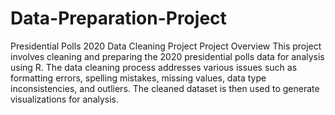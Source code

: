 # Data-Preparation-Project
Presidential Polls 2020 Data Cleaning Project
Project Overview
This project involves cleaning and preparing the 2020 presidential polls data for analysis using R. The data cleaning process addresses various issues such as formatting errors, spelling mistakes, missing values, data type inconsistencies, and outliers. The cleaned dataset is then used to generate visualizations for analysis.
